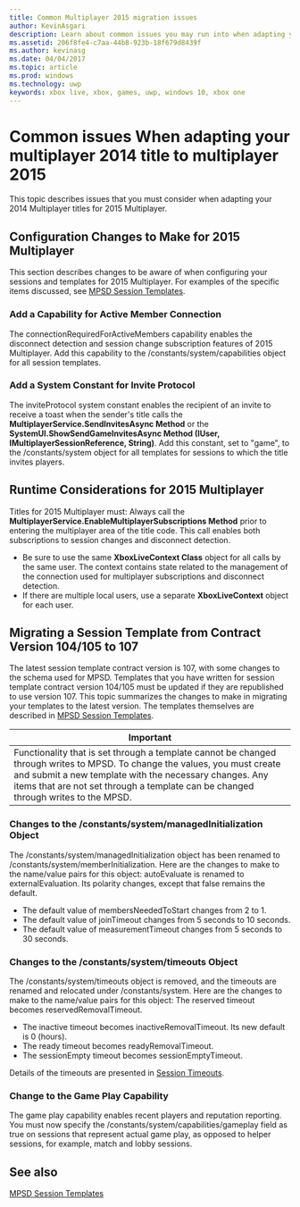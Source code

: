 ```yaml
---
title: Common Multiplayer 2015 migration issues
author: KevinAsgari
description: Learn about common issues you may run into when adapting your multiplayer 2014 title to 2015 Multiplayer.
ms.assetid: 206f8fe4-c7aa-44b8-923b-18f679d8439f
ms.author: kevinasg
ms.date: 04/04/2017
ms.topic: article
ms.prod: windows
ms.technology: uwp
keywords: xbox live, xbox, games, uwp, windows 10, xbox one
---
```


# Common issues When adapting your multiplayer 2014 title to multiplayer 2015

This topic describes issues that you must consider when adapting your 2014 Multiplayer titles for 2015 Multiplayer.


## Configuration Changes to Make for 2015 Multiplayer

This section describes changes to be aware of when configuring your sessions and templates for 2015 Multiplayer. For examples of the specific items discussed, see [MPSD Session Templates](multiplayer-session-directory.md).

### Add a Capability for Active Member Connection

The connectionRequiredForActiveMembers capability enables the disconnect detection and session change subscription features of 2015 Multiplayer. Add this capability to the /constants/system/capabilities object for all session templates.


### Add a System Constant for Invite Protocol

The inviteProtocol system constant enables the recipient of an invite to receive a toast when the sender's title calls the **MultiplayerService.SendInvitesAsync Method** or the **SystemUI.ShowSendGameInvitesAsync Method (IUser, IMultiplayerSessionReference, String)**. Add this constant, set to "game", to the /constants/system object for all templates for sessions to which the title invites players.


## Runtime Considerations for 2015 Multiplayer

Titles for 2015 Multiplayer must:   Always call the **MultiplayerService.EnableMultiplayerSubscriptions Method** prior to entering the multiplayer area of the title code. This call enables both subscriptions to session changes and disconnect detection.
-   Be sure to use the same **XboxLiveContext Class** object for all calls by the same user. The context contains state related to the management of the connection used for multiplayer subscriptions and disconnect detection.
-   If there are multiple local users, use a separate **XboxLiveContext** object for each user.


## Migrating a Session Template from Contract Version 104/105 to 107

The latest session template contract version is 107, with some changes to the schema used for MPSD. Templates that you have written for session template contract version 104/105 must be updated if they are republished to use version 107. This topic summarizes the changes to make in migrating your templates to the latest version. The templates themselves are described in [MPSD Session Templates](multiplayer-session-directory.md).

| Important                                                                                                                                                                                                                                                      |
|-----------------------------------------------------------------------------------------------------------------------------------------------------------------------------------------------------------------------------------------------------------------------------|
| Functionality that is set through a template cannot be changed through writes to MPSD. To change the values, you must create and submit a new template with the necessary changes. Any items that are not set through a template can be changed through writes to the MPSD. |


### Changes to the /constants/system/managedInitialization Object

The /constants/system/managedInitialization object has been renamed to /constants/system/memberInitialization. Here are the changes to make to the name/value pairs for this object:   autoEvaluate is renamed to externalEvaluation. Its polarity changes, except that false remains the default.
-   The default value of membersNeededToStart changes from 2 to 1.
-   The default value of joinTimeout changes from 5 seconds to 10 seconds.
-   The default value of measurementTimeout changes from 5 seconds to 30 seconds.


### Changes to the /constants/system/timeouts Object

The /constants/system/timeouts object is removed, and the timeouts are renamed and relocated under /constants/system. Here are the changes to make to the name/value pairs for this object:   The reserved timeout becomes reservedRemovalTimeout.
-   The inactive timeout becomes inactiveRemovalTimeout. Its new default is 0 (hours).
-   The ready timeout becomes readyRemovalTimeout.
-   The sessionEmpty timeout becomes sessionEmptyTimeout.

Details of the timeouts are presented in [Session Timeouts](mpsd-session-details.md).


### Change to the Game Play Capability

The game play capability enables recent players and reputation reporting. You must now specify the /constants/system/capabilities/gameplay field as true on sessions that represent actual game play, as opposed to helper sessions, for example, match and lobby sessions.


## See also

[MPSD Session Templates](mpsd-session-details.md)
